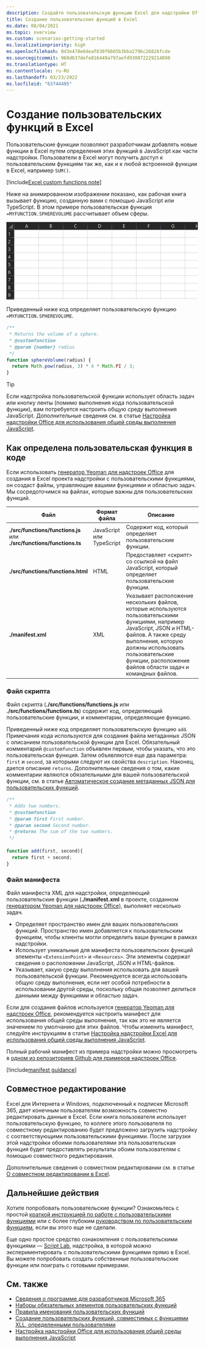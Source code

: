 ```yaml
---
description: Создайте пользовательскую функцию Excel для надстройки Office
title: Создание пользовательских функций в Excel
ms.date: 08/04/2021
ms.topic: overview
ms.custom: scenarios:getting-started
ms.localizationpriority: high
ms.openlocfilehash: 0d3e478e6deaf630f6665b3bba2796c26826fcde
ms.sourcegitcommit: 968d637defe816449a797aefd930872229214898
ms.translationtype: HT
ms.contentlocale: ru-RU
ms.lasthandoff: 03/23/2022
ms.locfileid: "63744495"
---
```

# <a name="create-custom-functions-in-excel"></a>Создание пользовательских функций в Excel

Пользовательские функции позволяют разработчикам добавлять новые функции в Excel путем определения этих функций в JavaScript как части надстройки. Пользователи в Excel могут получить доступ к пользовательским функциям так же, как и к любой встроенной функции в Excel, например `SUM()`.

[!include[Excel custom functions note](../includes/excel-custom-functions-note.md)]

Ниже на анимированном изображении показано, как рабочая книга вызывает функцию, созданную вами с помощью JavaScript или TypeScript. В этом примере пользовательская функция `=MYFUNCTION.SPHEREVOLUME` рассчитывает объем сферы.

![Анимированное изображение, на котором показано, как конечный пользователь вводит пользовательскую функцию MYFUNCTION.SPHEREVOLUME в ячейку листа Excel.](../images/SphereVolumeNew.gif)

Приведенный ниже код определяет пользовательскую функцию `=MYFUNCTION.SPHEREVOLUME`.

```js
/**
 * Returns the volume of a sphere.
 * @customfunction
 * @param {number} radius
 */
function sphereVolume(radius) {
  return Math.pow(radius, 3) * 4 * Math.PI / 3;
}
```

> [!TIP]
> Если надстройка пользовательской функции использует область задач или кнопку ленты (помимо выполнения кода пользовательской функции), вам потребуется настроить общую среду выполнения JavaScript. Дополнительные сведения см. в статье [Настройка надстройки Office для использования общей среды выполнения JavaScript](../develop/configure-your-add-in-to-use-a-shared-runtime.md).

## <a name="how-a-custom-function-is-defined-in-code"></a>Как определена пользовательская функция в коде

Если использовать [генератор Yeoman для надстроек Office](../develop/yeoman-generator-overview.md) для создания в Excel проекта надстройки с пользовательскими функциями, он создаст файлы, управляющие вашими функциями и областью задач. Мы сосредоточимся на файлах, которые важны для пользовательских функций.

| Файл | Формат файла | Описание |
|------|-------------|-------------|
| **./src/functions/functions.js**<br/>или<br/>**./src/functions/functions.ts** | JavaScript<br/>или<br/>TypeScript | Содержит код, который определяет пользовательские функции. |
| **./src/functions/functions.html** | HTML | Предоставляет &lt;скрипт&gt; со ссылкой на файл JavaScript, который определяет пользовательские функции. |
| **./manifest.xml** | XML | Указывает расположение нескольких файлов, которые используются пользовательскими функциями, например JavaScript, JSON и HTML-файлов. А также среду выполнения, которую должны использовать пользовательские функции, расположение файлов области задач и командных файлов. |

### <a name="script-file"></a>Файл скрипта

Файл скрипта (**./src/functions/functions.js** или **./src/functions/functions.ts**) содержит код, определяющий пользовательские функции, и комментарии, определяющие функцию.

Приведенный ниже код определяет пользовательскую функцию `add`. Примечания кода используются для создания файла метаданных JSON с описанием пользовательской функции для Excel. Обязательный комментарий `@customfunction` объявлен первым, чтобы указать, что это пользовательская функция. Затем объявляются еще два параметра: `first` и `second`, за которыми следуют их свойства `description`. Наконец, дается описание `returns`. Дополнительные сведения о том, какие комментарии являются обязательными для вашей пользовательской функции, см. в статье [Автоматическое создание метаданных JSON для пользовательских функций](custom-functions-json-autogeneration.md).

```js
/**
 * Adds two numbers.
 * @customfunction 
 * @param first First number.
 * @param second Second number.
 * @returns The sum of the two numbers.
 */

function add(first, second){
  return first + second;
}
```

### <a name="manifest-file"></a>Файл манифеста

Файл манифеста XML для надстройки, определяющий пользовательские функции (**./manifest.xml** в проекте, созданном [генератором Yeoman для надстроек Office](../develop/yeoman-generator-overview.md)), выполняет несколько задач.

- Определяет пространство имен для ваших пользовательских функций. Пространство имен добавляется к пользовательским функциям, чтобы клиенты могли определить ваши функции в рамках надстройки.
- Использует уникальные для манифеста пользовательских функций элементы `<ExtensionPoint>` и `<Resources>`. Эти элементы содержат сведения о расположении JavaScript, JSON и HTML-файлов.
- Указывает, какую среду выполнения использовать для вашей пользовательской функции. Рекомендуется всегда использовать общую среду выполнения, если нет особой потребности в использовании другой среды, поскольку общая позволяет делиться данными между функциями и областью задач.

Если для создания файлов используется [генератор Yeoman для надстроек Office](../develop/yeoman-generator-overview.md), рекомендуется настроить манифест для использования общей среды выполнения, так как это не является значением по умолчанию для этих файлов. Чтобы изменить манифест, следуйте инструкциям в статье [Настройка надстройки Excel для использования общей среды выполнения JavaScript](../develop/configure-your-add-in-to-use-a-shared-runtime.md).

Полный рабочий манифест из примера надстройки можно просмотреть в [одном из репозиториев Github для примеров надстроек Office](https://github.com/OfficeDev/Office-Add-in-samples/blob/main/Samples/excel-shared-runtime-global-state/manifest.xml).

[!include[manifest guidance](../includes/manifest-guidance.md)]

## <a name="coauthoring"></a>Совместное редактирование

Excel для Интернета и Windows, подключенный к подписке Microsoft 365, дает конечным пользователям возможность совместно редактировать данные в Excel. Если книга пользователя использует пользовательскую функцию, то коллеге этого пользователя по совместному редактированию будет предложено загрузить надстройку с соответствующими пользовательскими функциями. После загрузки этой надстройки обоими пользователями эта пользовательская функция будет предоставлять результаты обоим пользователям с помощью совместного редактирования.

Дополнительные сведения о совместном редактировании см. в статье [О совместном редактировании в Excel](/office/vba/excel/concepts/about-coauthoring-in-excel).

## <a name="next-steps"></a>Дальнейшие действия

Хотите попробовать пользовательские функции? Ознакомьтесь с простой [краткой инструкцией по работе с пользовательскими функциями](../quickstarts/excel-custom-functions-quickstart.md) или с более глубоким [руководством по пользовательским функциям](../tutorials/excel-tutorial-create-custom-functions.md), если вы этого еще не сделали.

Еще одно простое средство ознакомления с пользовательскими функциями — [Script Lab](https://appsource.microsoft.com/product/office/WA104380862?src=office&corrid=1ada79ac-6392-438d-bb16-fce6994a2a7e&omexanonuid=f7b03101-ec22-4270-a274-bcf16c762039&referralurl=https%3a%2f%2fgithub.com%2fofficedev%2fscript-lab), надстройка, в которой можно экспериментировать с пользовательскими функциями прямо в Excel. Вы можете попробовать создать собственные пользовательские функции или поиграть с готовыми примерами.

## <a name="see-also"></a>См. также

* [Сведения о программе для разработчиков Microsoft 365](https://developer.microsoft.com/microsoft-365/dev-program)
* [Наборы обязательных элементов пользовательских функций](../reference/requirement-sets/custom-functions-requirement-sets.md)
* [Правила именования пользовательских функций](custom-functions-naming.md)
* [Создание пользовательских функций, совместимых с функциями XLL, определенными пользователями](make-custom-functions-compatible-with-xll-udf.md)
* [Настройка надстройки Office для использования общей среды выполнения JavaScript](../develop/configure-your-add-in-to-use-a-shared-runtime.md)
